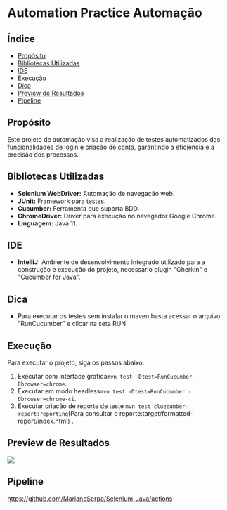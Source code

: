 # Automation Practice Automação

## Índice
- [Propósito](#propósito)
- [Bibliotecas Utilizadas](#bibliotecas-utilizadas)
- [IDE](#ide)
- [Execução](#execução)
- [Dica](#dica)
- [Preview de Resultados](#preview-de-resultados)
- [Pipeline](#pipeline)

## Propósito
Este projeto de automação visa a realização de testes automatizados das funcionalidades de login e criação de conta, garantindo a eficiência e a precisão dos processos.


## Bibliotecas Utilizadas
- **Selenium WebDriver:** Automação de navegação web.
- **JUnit:** Framework para testes.
- **Cucumber:** Ferramenta que suporta BDD.
- **ChromeDriver:** Driver para execução no navegador Google Chrome.
- **Linguagem:** Java 11.

## IDE
- **IntelliJ:** Ambiente de desenvolvimento integrado utilizado para a construção e execução do projeto, necessario plugin "Gherkin" e "Cucumber for Java".

## Dica

- Para executar os testes sem instalar o maven basta acessar o arquivo "RunCucumber" e clicar na seta RUN


## Execução
Para executar o projeto, siga os passos abaixo:
1.  Executar com interface grafica`mvn test -Dtest=RunCucumber -Dbrowser=chrome`.
2. Executar em modo headless`mvn test -Dtest=RunCucumber -Dbrowser=chrome-ci`.
3. Executar criação de reporte de teste `mvn test cluecumber-report:reporting`(Para consultar o reporte:target/formatted-report/index.html) .


## Preview de Resultados

![](https://github.com/MarianeSerpa/Selenium-Java/blob/master/sucesso.gif)

## Pipeline
<https://github.com/MarianeSerpa/Selenium-Java/actions> 






